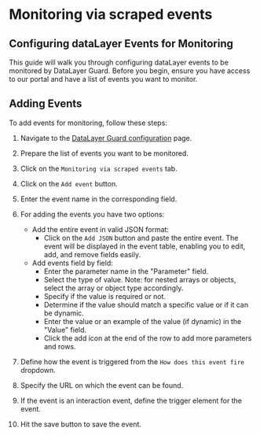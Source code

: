 # Monitoring via scraped events



## Configuring dataLayer Events for Monitoring

This guide will walk you through configuring dataLayer events to be monitored by DataLayer Guard. Before you begin, ensure you have access to our portal and have a list of events you want to monitor.

## Adding Events

To add events for monitoring, follow these steps:

1. Navigate to the [DataLayer Guard configuration](https://portal.code-cube.io/datalayer_guard_config) page.
2. Prepare the list of events you want to be monitored.
3. Click on the `Monitoring via scraped events` tab.
4. Click on the `Add event` button.
5. Enter the event name in the corresponding field.
6. For adding the events you have two options:
    - Add the entire event in valid JSON format:
        - Click on the `Add JSON` button and paste the entire event. The event will be displayed in the event table, enabling you to edit, add, and remove fields easily.
    - Add events field by field:
        - Enter the parameter name in the "Parameter" field.
        - Select the type of value. Note: for nested arrays or objects, select the array or object type accordingly.
        - Specify if the value is required or not.
        - Determine if the value should match a specific value or if it can be dynamic.
        - Enter the value or an example of the value (if dynamic) in the "Value" field.
        - Click the add icon at the end of the row to add more parameters and rows.

7. Define how the event is triggered from the `How does this event fire` dropdown.
8. Specify the URL on which the event can be found.
9. If the event is an interaction event, define the trigger element for the event.
10. Hit the save button to save the event.